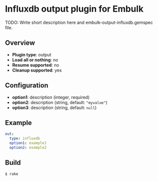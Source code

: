 # Influxdb output plugin for Embulk

TODO: Write short description here and embulk-output-influxdb.gemspec file.

## Overview

* **Plugin type**: output
* **Load all or nothing**: no
* **Resume supported**: no
* **Cleanup supported**: yes

## Configuration

- **option1**: description (integer, required)
- **option2**: description (string, default: `"myvalue"`)
- **option3**: description (string, default: `null`)

## Example

```yaml
out:
  type: influxdb
  option1: example1
  option2: example2
```


## Build

```
$ rake
```
